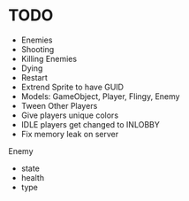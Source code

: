TODO
====

* Enemies
* Shooting
* Killing Enemies
* Dying
* Restart
* Extrend Sprite to have GUID
* Models: GameObject, Player, Flingy, Enemy
* Tween Other Players
* Give players unique colors
* IDLE players get changed to INLOBBY
* Fix memory leak on server

Enemy
* state
* health
* type